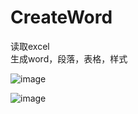 # CreateWord
读取excel  
生成word，段落，表格，样式  

![image](https://github.com/star1986xk/CreateWord/blob/main/home.jpg)

![image](https://github.com/star1986xk/CreateWord/blob/main/word.jpg)

